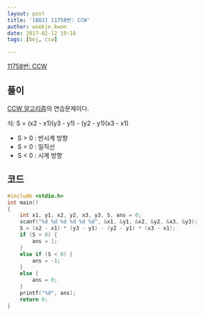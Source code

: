 ```yaml
---
layout: post
title: '[BOJ] 11758번: CCW'
author: wookje.kwon
date: 2017-02-12 19:10
tags: [boj, ccw]

---
```


[11758번: CCW](https://www.acmicpc.net/problem/11758)

## 풀이

[CCW 알고리즘](https://www.acmicpc.net/blog/view/27)의 연습문제이다.  

식: S = (x2 - x1)(y3 - y1) - (y2 - y1)(x3 - x1)

* S > 0 : 반시계 방향
* S = 0 : 일직선
* S < 0 : 시계 방향

## 코드

```cpp
#include <stdio.h>
int main()
{
	int x1, y1, x2, y2, x3, y3, S, ans = 0;
	scanf("%d %d %d %d %d %d", &x1, &y1, &x2, &y2, &x3, &y3);
	S = (x2 - x1) * (y3 - y1) - (y2 - y1) * (x3 - x1);
	if (S > 0) {
		ans = 1;
	}
	else if (S < 0) {
		ans = -1;
	}
	else {
		ans = 0;
	}
	printf("%d", ans);
	return 0;
}
```